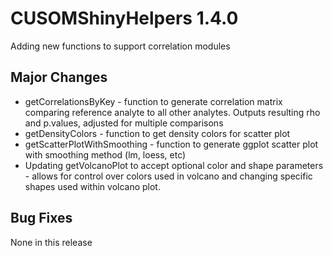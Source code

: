 # CUSOMShinyHelpers 1.4.0
 Adding new functions to support correlation modules
 
## Major Changes 
- getCorrelationsByKey - function to generate correlation matrix comparing reference analyte to all other analytes. Outputs resulting rho and p.values, adjusted for multiple comparisons
- getDensityColors - function to get density colors for scatter plot
- getScatterPlotWithSmoothing - function to generate ggplot scatter plot with smoothing method (lm, loess, etc)
- Updating getVolcanoPlot to accept optional color and shape parameters - allows for control over colors used in volcano and changing specific shapes used within volcano plot. 
  
## Bug Fixes 
None in this release